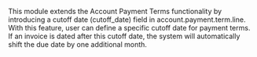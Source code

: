 This module extends the Account Payment Terms functionality 
by introducing a cutoff date (cutoff_date) field in account.payment.term.line.
With this feature, user can define a specific cutoff date for payment terms. 
If an invoice is dated after this cutoff date, 
the system will automatically shift the due date by one additional month.
